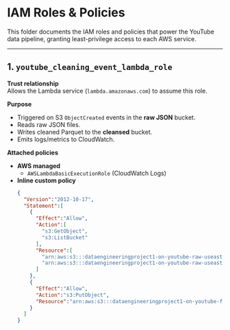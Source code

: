 # IAM Roles & Policies

This folder documents the IAM roles and policies that power the YouTube data pipeline, granting least-privilege access to each AWS service.

---

## 1. `youtube_cleaning_event_lambda_role`

**Trust relationship**  
Allows the Lambda service (`lambda.amazonaws.com`) to assume this role.

**Purpose**  
- Triggered on S3 `ObjectCreated` events in the **raw JSON** bucket.  
- Reads raw JSON files.  
- Writes cleaned Parquet to the **cleansed** bucket.  
- Emits logs/metrics to CloudWatch.

**Attached policies**  
- **AWS managed**  
  - `AWSLambdaBasicExecutionRole` (CloudWatch Logs)
- **Inline custom policy**  
  ```json
  {
    "Version":"2012-10-17",
    "Statement":[
      {
        "Effect":"Allow",
        "Action":[
          "s3:GetObject",
          "s3:ListBucket"
        ],
        "Resource":[
          "arn:aws:s3:::dataengineeringproject1-on-youtube-raw-useast1-dev",
          "arn:aws:s3:::dataengineeringproject1-on-youtube-raw-useast1-dev/*"
        ]
      },
      {
        "Effect":"Allow",
        "Action":"s3:PutObject",
        "Resource":"arn:aws:s3:::dataengineeringproject1-on-youtube-fullcleaned-csv-to-parquet/*"
      }
    ]
  }
